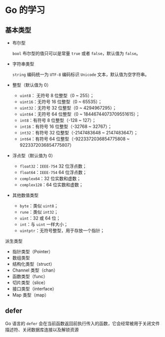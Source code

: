 # Go 的学习

## 基本类型
*   布尔型
    
    `bool` 布尔型的值只可以是常量 `true` 或者 `false`，默认值为 `false`。
    
*   字符串类型
    
    `string` 编码统一为 `UTF-8` 编码标识 `Unicode` 文本，默认值为空字符串。
    
*   整型（默认值为 0）
    
    *   `uint8`： 无符号 8 位整型（0 ~ 255）；
    *   `uint16`：无符号 16 位整型（0 ~ 65535）；
    *   `uint32`：无符号 32 位整型（0 ~ 4294967295）；
    *   `uint64`：无符号 64 位整型（0 ~ 18446744073709551615）；
    *   `int8`：有符号 8 位整型（-128 ~ 127）；
    *   `int16`：有符号 16 位整型（-32768 ~ 32767）；
    *   `int32`：有符号 32 位整型（-2147483648 ~ 2147483647）；
    *   `int64`：有符号 64 位整型（-9223372036854775808 ~ 9223372036854775807）
*   浮点型（默认值为 0）
    
    *   `float32`：`IEEE-754` 32 位浮点数；
    *   `float64`：`IEEE-754` 64 位浮点数；
    *   `complex64`：32 位实数和虚数；
    *   `complex128`：64 位实数和虚数；
*   其他数值类型
    
    *   `byte`：类似 `uint8`；
    *   `rune`：类似 `int32`；
    *   `uint`：32 或 64 位；
    *   `int`：与 `uint` 一样大小；
    *   `uintptr`：无符号整型，用于存放一个指针；

派生类型

*   指针类型（Pointer）
*   数组类型
*   结构化类型（struct）
*   Channel 类型（chan）
*   函数类型（func）
*   切片类型（slice）
*   接口类型（interface）
*   Map 类型（map）



## defer 

Go 语言的 `defer` 会在当前函数返回前执行传入的函数，它会经常被用于关闭文件描述符、关闭数据库连接以及解锁资源